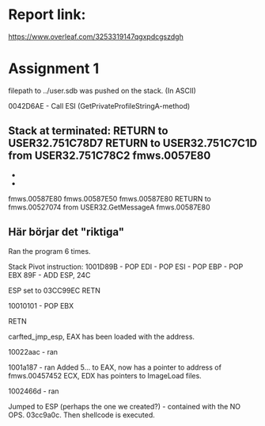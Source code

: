 # Report link:
https://www.overleaf.com/3253319147qgxpdcgszdgh

# Assignment 1

filepath to ../user.sdb was pushed on the stack. (In ASCII)

0042D6AE - Call ESI (GetPrivateProfileStringA-method)

Stack at terminated: 
RETURN to USER32.751C78D7
RETURN to USER32.751C7C1D from USER32.751C78C2
fmws.0057E80
-
-
-
fmws.00587E80
fmws.00587E50
fmws.00587E80
RETURN to fmws.00527074 from USER32.GetMessageA
fmws.00587E80

## Här börjar det "riktiga"

Ran the program 6 times.

Stack Pivot instruction:
1001D89B - POP EDI
         - POP ESI
         - POP EBP
         - POP EBX
     89F - ADD ESP, 24C

ESP set to 03CC99EC
RETN

10010101 - POP EBX

RETN

carfted_jmp_esp, EAX has been loaded with the address. 

10022aac - ran

1001a187 - ran
Added 5... to EAX, now has a pointer to address of fmws.00457452
ECX, EDX has pointers to ImageLoad files. 

1002466d - ran

Jumped to ESP (perhaps the one we created?) - contained with the NO OPS. 03cc9a0c. Then shellcode is executed.   